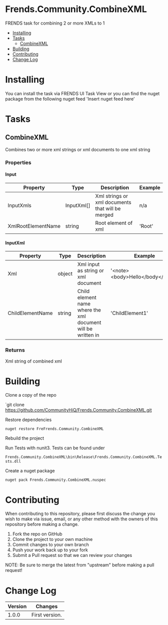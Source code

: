 # Frends.Community.CombineXML
FRENDS task for combining 2 or more XMLs to 1

- [Installing](#installing)
- [Tasks](#tasks)
     - [CombineXML](#combinexml)
- [Building](#building)
- [Contributing](#contributing)
- [Change Log](#change-log)

# Installing

You can install the task via FRENDS UI Task View or you can find the nuget package from the following nuget feed
'Insert nuget feed here'

# Tasks

## CombineXML
Combines two or more xml strings or xml documents to one xml string

### Properties

#### Input

| Property | Type | Description | Example |
| -------- | -------- | -------- | -------- |
| InputXmls | InputXml[] | Xml strings or xml documents that will be merged | n/a |
| XmlRootElementName| string | Root element of xml| 'Root' |

#### InputXml

| Property | Type | Description | Example |
| -------- | -------- | -------- | -------- |
| Xml| object | Xml input as string or xml document | '\<note>\<body>Hello\</body\</note>' |
| ChildElementName| string | Child element name where the xml document will be written in| 'ChildElement1' |


### Returns

Xml string of combined xml


# Building

Clone a copy of the repo

`git clone https://github.com/CommunityHiQ/Frends.Community.CombineXML.git

Restore dependencies

`nuget restore FreFrends.Community.CombineXML`

Rebuild the project

Run Tests with nunit3. Tests can be found under

`Frends.Community.CombineXML\bin\Release\Frends.Community.CombineXML.Tests.dll`

Create a nuget package

`nuget pack Frends.Community.CombineXML.nuspec`

# Contributing
When contributing to this repository, please first discuss the change you wish to make via issue, email, or any other method with the owners of this repository before making a change.

1. Fork the repo on GitHub
2. Clone the project to your own machine
3. Commit changes to your own branch
4. Push your work back up to your fork
5. Submit a Pull request so that we can review your changes

NOTE: Be sure to merge the latest from "upstream" before making a pull request!

# Change Log

| Version | Changes |
| ----- | ----- |
| 1.0.0 | First version. 

